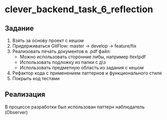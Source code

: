# clever_backend_task_6_reflection

## Задание

1. Взять за основу проект с кешом
2. Придерживаться GitFlow: master -> develop -> feature/fix
3. Реализовать печать документов в .pdf файл:
   - Можно использовать сторонние либы, например itextpdf
   - Использовать подложку из папки с д\з
   - Использовать предметную область из задания с кешом
4. Рефактор кода с применением паттернов и функционального стиля
5. Покрыть код тестами

## Реализация

В процессе разработки был использован паттерн наблюдатель (Observer)


